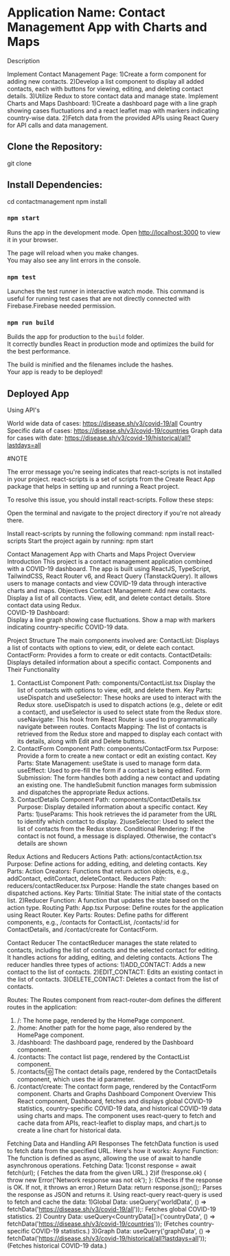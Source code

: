# Application Name: Contact Management App with Charts and Maps


Description 

   Implement Contact Management Page:
      1)Create a form component for adding new contacts.
      2)Develop a list component to display all added contacts, each with buttons for viewing, editing, and deleting contact details.
      3)Utilize Redux to store contact data and manage state.
   Implement Charts and Maps Dashboard:
      1)Create a dashboard page with a line graph showing cases fluctuations and a react leaflet map with markers indicating country-wise data.
      2)Fetch data from the provided APIs using React Query for API calls and data management.
      
<!-- ## Setup: -->

## Clone the Repository:

   git clone 
## Install Dependencies:

  cd contactmanagement
  npm install

### `npm start`

Runs the app in the development mode.
Open [http://localhost:3000](http://localhost:3000) to view it in your browser.

The page will reload when you make changes.\
You may also see any lint errors in the console.

### `npm test`

Launches the test runner in interactive watch mode. This command is useful for running test cases that are not directly connected with Firebase.Firebase needed permission.

### `npm run build`

Builds the app for production to the `build` folder.\
It correctly bundles React in production mode and optimizes the build for the best performance.

The build is minified and the filenames include the hashes.\
Your app is ready to be deployed!

## Deployed App


Using API's

World wide data of cases: https://disease.sh/v3/covid-19/all
Country Specific data of cases: https://disease.sh/v3/covid-19/countries
Graph data for cases with date: https://disease.sh/v3/covid-19/historical/all?lastdays=all

#NOTE

The error message you're seeing indicates that react-scripts is not installed in your project. react-scripts is a set of scripts from the Create React App package that helps in setting up and running a React project.

To resolve this issue, you should install react-scripts. Follow these steps:

Open the  terminal and navigate to the project directory if you're not already there.

Install react-scripts by running the following command:
npm install react-scripts
Start the project again by running:
npm start

Contact Management App with Charts and Maps Project Overview
 Introduction
	This project is a contact management application combined with a COVID-19 dashboard. The app is built using ReactJS, TypeScript, TailwindCSS, React Router v6, and React Query (TanstackQuery). It allows users to manage contacts and view COVID-19 data through interactive charts and maps.
 Objectives
 Contact Management:
	 Add new contacts. Display a list of all contacts. View, edit, and delete contact details. Store contact data using Redux.    
COVID-19 Dashboard:   
	Display a line graph showing case fluctuations. Show a map with markers indicating country-specific COVID-19 data.   

Project Structure 
The main components involved are:
 ContactList: 
Displays a list of contacts with options to view, edit, or delete each contact. ContactForm:
 Provides a form to create or edit contacts.
 ContactDetails: Displays detailed information about a specific contact. Components and Their Functionality 
1. ContactList Component
 Path: components/ContactList.tsx
Display the list of contacts with options to view, edit, and delete them.
 Key Parts: 
useDispatch and useSelector: These hooks are used to interact with the Redux store. useDispatch is used to dispatch actions (e.g., delete or edit a contact), and useSelector is used to select state from the Redux store. 
useNavigate: This hook from React Router is used to programmatically navigate between routes.
 Contacts Mapping: The list of contacts is retrieved from the Redux store and mapped to display each contact with its details, along with Edit and Delete buttons.
2. ContactForm
 Component 
Path: components/ContactForm.tsx
 Purpose:
	 Provide a form to create a new contact or edit an existing contact.
 Key Parts:
 	State Management: useState is used to manage form data.
	 useEffect: Used to pre-fill the form if a contact is being edited.
	 Form Submission: The form handles both adding a new contact and updating an existing one. The handleSubmit function manages form submission and dispatches the appropriate Redux actions.
3. ContactDetails Component 
Path: components/ContactDetails.tsx 
Purpose:
	 Display detailed information about a specific contact.
Key Parts:
 1)useParams: This hook retrieves the id parameter from the URL to identify which contact to display. 
2)useSelector: Used to select the list of contacts from the Redux store. Conditional Rendering: If the contact is not found, a message is displayed. Otherwise, the contact's details are shown

Redux Actions and Reducers Actions
 Path: actions/contactAction.tsx 
Purpose: Define actions for adding, editing, and deleting contacts.
 Key Parts: Action Creators: Functions that return action objects, e.g., addContact, editContact, deleteContact. 
Reducers
 Path: reducers/contactReducer.tsx 
Purpose:
 Handle the state changes based on dispatched actions. 
Key Parts:
 1)Initial State: The initial state of the contacts list.
 2)Reducer Function: A function that updates the state based on the action type. 
Routing
 Path: App.tsx 
Purpose:
 Define routes for the application using React Router. 
Key Parts:
 Routes: Define paths for different components, e.g., /contacts for ContactList, /contacts/:id for ContactDetails, and /contact/create for ContactForm.

Contact Reducer
 The contactReducer manages the state related to contacts, including the list of contacts and the selected contact for editing. It handles actions for adding, editing, and deleting contacts.
Actions The reducer handles three types of actions:
1)ADD_CONTACT: Adds a new contact to the list of contacts.
2)EDIT_CONTACT: Edits an existing contact in the list of contacts.
3)DELETE_CONTACT: Deletes a contact from the list of contacts.

Routes: 
The Routes component from react-router-dom defines the different routes in the application:
 1) /: The home page, rendered by the HomePage component.
 2) /home: Another path for the home page, also rendered by the HomePage component.
 3) /dashboard: The dashboard page, rendered by the Dashboard component. 
4) /contacts: The contact list page, rendered by the ContactList component. 
5) /contacts/:id: The contact details page, rendered by the ContactDetails component, which uses the id parameter.
 6) /contact/create: The contact form page, rendered by the ContactForm component.
Charts and Graphs
Dashboard Component Overview 
This React component, Dashboard, fetches and displays global COVID-19 statistics, country-specific COVID-19 data, and historical COVID-19 data using charts and maps. The component uses react-query to fetch and cache data from APIs, react-leaflet to display maps, and chart.js to create a line chart for historical data.

Fetching Data and Handling API Responses
 The fetchData function is used to fetch data from the specified URL. Here's how it works:
 Async Function:
 The function is defined as async, allowing the use of await to handle asynchronous operations. 
Fetching Data:
 1)const response = await fetch(url);                                                                               ( Fetches the data from the given URL.) 
 2)if (!response.ok) { throw new Error('Network response was not ok'); }: (Checks if the response is OK. If not, it throws an error.)
Return Data: return response.json();: Parses the response as JSON and returns it.
Using react-query 
react-query is used to fetch and cache the data: 
1)Global Data: 
useQuery<WorldData>('worldData', () => fetchData('https://disease.sh/v3/covid-19/all'));: Fetches global COVID-19 statistics.
2) Country Data: 
	useQuery<CountryData[]>('countryData', () => fetchData('https://disease.sh/v3/covid-19/countries'));
(Fetches country-specific COVID-19 statistics.) 
3)Graph Data:
	 useQuery<GraphData>('graphData', () => fetchData('https://disease.sh/v3/covid-19/historical/all?lastdays=all'));
(Fetches historical COVID-19 data.)


